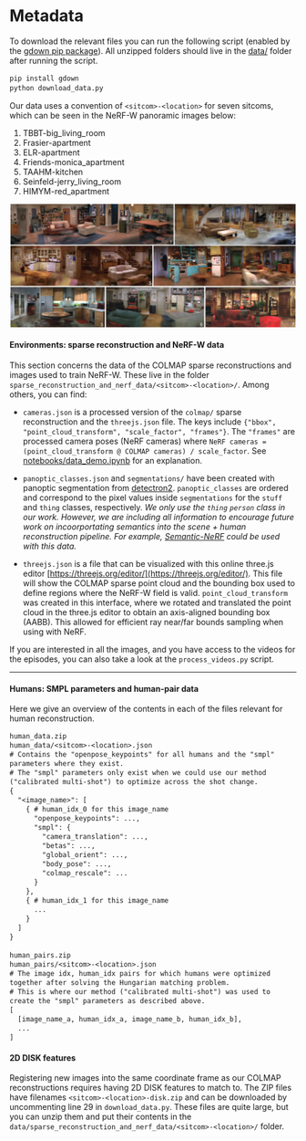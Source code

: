 # Metadata

To download the relevant files you can run the following script (enabled by the [gdown pip package](https://github.com/wkentaro/gdown)). All unzipped folders should live in the [data/](data/) folder after running the script.

```bash
pip install gdown
python download_data.py
```

Our data uses a convention of `<sitcom>-<location>` for seven sitcoms, which can be seen in the NeRF-W panoramic images below:

1. TBBT-big_living_room
2. Frasier-apartment
3. ELR-apartment
4. Friends-monica_apartment
5. TAAHM-kitchen
6. Seinfeld-jerry_living_room
7. HIMYM-red_apartment

![Panoramic NeRF-W renderings of the sitcom locations](/media/nerf_rooms@4x.png)

#### Environments: sparse reconstruction and NeRF-W data

This section concerns the data of the COLMAP sparse reconstructions and images used to train NeRF-W. These live in the folder `sparse_reconstruction_and_nerf_data/<sitcom>-<location>/`. Among others, you can find:

- `cameras.json` is a processed version of the `colmap/` sparse reconstruction and the `threejs.json` file. The keys include `{"bbox", "point_cloud_transform", "scale_factor", "frames"}`. The `"frames"` are processed camera poses (NeRF cameras) where `NeRF cameras = (point_cloud_transform @ COLMAP cameras) / scale_factor`. See [notebooks/data_demo.ipynb](notebooks/data_demo.ipynb) for an explanation.

- `panoptic_classes.json` and `segmentations/` have been created with panoptic segmentation from [detectron2](https://github.com/facebookresearch/detectron2). `panoptic_classes` are ordered and correspond to the pixel values inside `segmentations` for the `stuff` and `thing` classes, respectively. _We only use the `thing` `person` class in our work. However, we are including all information to encourage future work on incoorportating semantics into the scene + human reconstruction pipeline. For example, [Semantic-NeRF](https://github.com/Harry-Zhi/semantic_nerf) could be used with this data._

- `threejs.json` is a file that can be visualized with this online three.js editor [https://threejs.org/editor/](https://threejs.org/editor/). This file will show the COLMAP sparse point cloud and the bounding box used to define regions where the NeRF-W field is valid. `point_cloud_transform` was created in this interface, where we rotated and translated the point cloud in the three.js editor to obtain an axis-aligned bounding box (AABB). This allowed for efficient ray near/far bounds sampling when using with NeRF.

If you are interested in all the images, and you have access to the videos for the episodes, you can also take a look at the `process_videos.py` script.

<hr>

#### Humans: SMPL parameters and human-pair data

Here we give an overview of the contents in each of the files relevant for human reconstruction.

```text
human_data.zip
human_data/<sitcom>-<location>.json
# Contains the "openpose_keypoints" for all humans and the "smpl" parameters where they exist.
# The "smpl" parameters only exist when we could use our method ("calibrated multi-shot") to optimize across the shot change.
{
  "<image_name>": [
    { # human_idx_0 for this image_name
      "openpose_keypoints": ...,
      "smpl": {
        "camera_translation": ...,
        "betas": ...,
        "global_orient": ...,
        "body_pose": ...,
        "colmap_rescale": ...
      }
    },
    { # human_idx_1 for this image_name
      ...
    }
  ]
}

human_pairs.zip
human_pairs/<sitcom>-<location>.json
# The image idx, human_idx pairs for which humans were optimized together after solving the Hungarian matching problem.
# This is where our method ("calibrated multi-shot") was used to create the "smpl" parameters as described above.
[
  [image_name_a, human_idx_a, image_name_b, human_idx_b],
  ...
]
```

#### 2D DISK features

Registering new images into the same coordinate frame as our COLMAP reconstructions requires having 2D DISK features to match to. The ZIP files have filenames `<sitcom>-<location>-disk.zip` and can be downloaded by uncommenting line 29 in `download_data.py`. These files are quite large, but you can unzip them and put their contents in the `data/sparse_reconstruction_and_nerf_data/<sitcom>-<location>/` folder.
